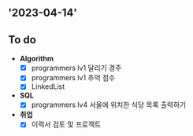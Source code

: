 ## '2023-04-14'

## To do

+ **Algorithm**
  + [x] programmers lv1 달리기 경주
  + [x] programmers lv1 추억 점수
  + [x] LinkedList 

+ **SQL**
  + [x] programmers lv4 서울에 위치한 식당 목록 출력하기

+ **취업**
  + [x] 이력서 검토 및 프로젝트 
